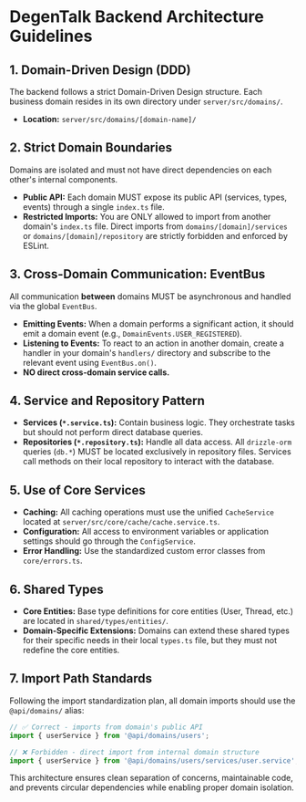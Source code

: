 # DegenTalk Backend Architecture Guidelines

## 1. Domain-Driven Design (DDD)

The backend follows a strict Domain-Driven Design structure. Each business domain resides in its own directory under `server/src/domains/`.

- **Location:** `server/src/domains/[domain-name]/`

## 2. Strict Domain Boundaries

Domains are isolated and must not have direct dependencies on each other's internal components.

- **Public API:** Each domain MUST expose its public API (services, types, events) through a single `index.ts` file.
- **Restricted Imports:** You are ONLY allowed to import from another domain's `index.ts` file. Direct imports from `domains/[domain]/services` or `domains/[domain]/repository` are strictly forbidden and enforced by ESLint.

## 3. Cross-Domain Communication: EventBus

All communication **between** domains MUST be asynchronous and handled via the global `EventBus`.

- **Emitting Events:** When a domain performs a significant action, it should emit a domain event (e.g., `DomainEvents.USER_REGISTERED`).
- **Listening to Events:** To react to an action in another domain, create a handler in your domain's `handlers/` directory and subscribe to the relevant event using `EventBus.on()`.
- **NO direct cross-domain service calls.**

## 4. Service and Repository Pattern

- **Services (`*.service.ts`):** Contain business logic. They orchestrate tasks but should not perform direct database queries.
- **Repositories (`*.repository.ts`):** Handle all data access. All `drizzle-orm` queries (`db.*`) MUST be located exclusively in repository files. Services call methods on their local repository to interact with the database.

## 5. Use of Core Services

- **Caching:** All caching operations must use the unified `CacheService` located at `server/src/core/cache/cache.service.ts`.
- **Configuration:** All access to environment variables or application settings should go through the `ConfigService`.
- **Error Handling:** Use the standardized custom error classes from `core/errors.ts`.

## 6. Shared Types

- **Core Entities:** Base type definitions for core entities (User, Thread, etc.) are located in `shared/types/entities/`.
- **Domain-Specific Extensions:** Domains can extend these shared types for their specific needs in their local `types.ts` file, but they must not redefine the core entities.

## 7. Import Path Standards

Following the import standardization plan, all domain imports should use the `@api/domains/` alias:

```typescript
// ✅ Correct - imports from domain's public API
import { userService } from '@api/domains/users';

// ❌ Forbidden - direct import from internal domain structure
import { userService } from '@api/domains/users/services/user.service';
```

This architecture ensures clean separation of concerns, maintainable code, and prevents circular dependencies while enabling proper domain isolation. 